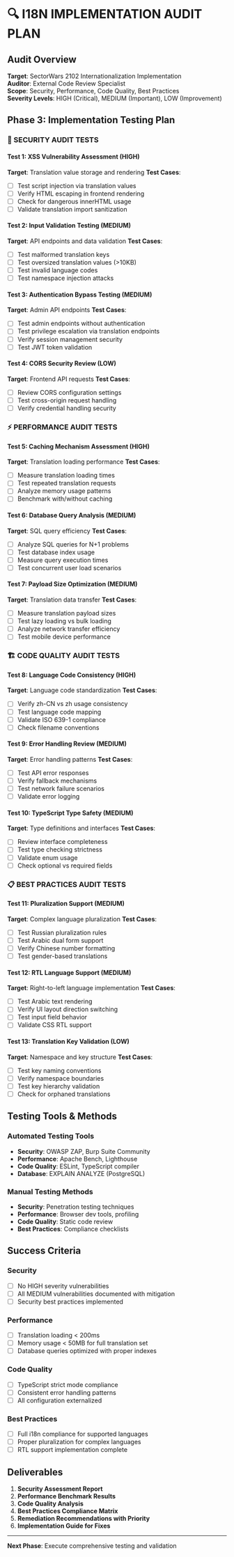 # 🔍 I18N IMPLEMENTATION AUDIT PLAN

## Audit Overview
**Target**: SectorWars 2102 Internationalization Implementation  
**Auditor**: External Code Review Specialist  
**Scope**: Security, Performance, Code Quality, Best Practices  
**Severity Levels**: HIGH (Critical), MEDIUM (Important), LOW (Improvement)

## Phase 3: Implementation Testing Plan

### 🔐 SECURITY AUDIT TESTS

#### Test 1: XSS Vulnerability Assessment (HIGH)
**Target**: Translation value storage and rendering
**Test Cases**:
- [ ] Test script injection via translation values
- [ ] Verify HTML escaping in frontend rendering
- [ ] Check for dangerous innerHTML usage
- [ ] Validate translation import sanitization

#### Test 2: Input Validation Testing (MEDIUM)
**Target**: API endpoints and data validation
**Test Cases**:
- [ ] Test malformed translation keys
- [ ] Test oversized translation values (>10KB)
- [ ] Test invalid language codes
- [ ] Test namespace injection attacks

#### Test 3: Authentication Bypass Testing (MEDIUM)
**Target**: Admin API endpoints
**Test Cases**:
- [ ] Test admin endpoints without authentication
- [ ] Test privilege escalation via translation endpoints
- [ ] Verify session management security
- [ ] Test JWT token validation

#### Test 4: CORS Security Review (LOW)
**Target**: Frontend API requests
**Test Cases**:
- [ ] Review CORS configuration settings
- [ ] Test cross-origin request handling
- [ ] Verify credential handling security

### ⚡ PERFORMANCE AUDIT TESTS

#### Test 5: Caching Mechanism Assessment (HIGH)
**Target**: Translation loading performance
**Test Cases**:
- [ ] Measure translation loading times
- [ ] Test repeated translation requests
- [ ] Analyze memory usage patterns
- [ ] Benchmark with/without caching

#### Test 6: Database Query Analysis (MEDIUM)
**Target**: SQL query efficiency
**Test Cases**:
- [ ] Analyze SQL queries for N+1 problems
- [ ] Test database index usage
- [ ] Measure query execution times
- [ ] Test concurrent user load scenarios

#### Test 7: Payload Size Optimization (MEDIUM)
**Target**: Translation data transfer
**Test Cases**:
- [ ] Measure translation payload sizes
- [ ] Test lazy loading vs bulk loading
- [ ] Analyze network transfer efficiency
- [ ] Test mobile device performance

### 🏗️ CODE QUALITY AUDIT TESTS

#### Test 8: Language Code Consistency (HIGH)
**Target**: Language code standardization
**Test Cases**:
- [ ] Verify zh-CN vs zh usage consistency
- [ ] Test language code mapping
- [ ] Validate ISO 639-1 compliance
- [ ] Check filename conventions

#### Test 9: Error Handling Review (MEDIUM)
**Target**: Error handling patterns
**Test Cases**:
- [ ] Test API error responses
- [ ] Verify fallback mechanisms
- [ ] Test network failure scenarios
- [ ] Validate error logging

#### Test 10: TypeScript Type Safety (MEDIUM)
**Target**: Type definitions and interfaces
**Test Cases**:
- [ ] Review interface completeness
- [ ] Test type checking strictness
- [ ] Validate enum usage
- [ ] Check optional vs required fields

### 📋 BEST PRACTICES AUDIT TESTS

#### Test 11: Pluralization Support (MEDIUM)
**Target**: Complex language pluralization
**Test Cases**:
- [ ] Test Russian pluralization rules
- [ ] Test Arabic dual form support
- [ ] Verify Chinese number formatting
- [ ] Test gender-based translations

#### Test 12: RTL Language Support (MEDIUM)
**Target**: Right-to-left language implementation
**Test Cases**:
- [ ] Test Arabic text rendering
- [ ] Verify UI layout direction switching
- [ ] Test input field behavior
- [ ] Validate CSS RTL support

#### Test 13: Translation Key Validation (LOW)
**Target**: Namespace and key structure
**Test Cases**:
- [ ] Test key naming conventions
- [ ] Verify namespace boundaries
- [ ] Test key hierarchy validation
- [ ] Check for orphaned translations

## Testing Tools & Methods

### Automated Testing Tools
- **Security**: OWASP ZAP, Burp Suite Community
- **Performance**: Apache Bench, Lighthouse
- **Code Quality**: ESLint, TypeScript compiler
- **Database**: EXPLAIN ANALYZE (PostgreSQL)

### Manual Testing Methods
- **Security**: Penetration testing techniques
- **Performance**: Browser dev tools, profiling
- **Code Quality**: Static code review
- **Best Practices**: Compliance checklists

## Success Criteria

### Security
- [ ] No HIGH severity vulnerabilities
- [ ] All MEDIUM vulnerabilities documented with mitigation
- [ ] Security best practices implemented

### Performance
- [ ] Translation loading < 200ms
- [ ] Memory usage < 50MB for full translation set
- [ ] Database queries optimized with proper indexes

### Code Quality
- [ ] TypeScript strict mode compliance
- [ ] Consistent error handling patterns
- [ ] All configuration externalized

### Best Practices
- [ ] Full i18n compliance for supported languages
- [ ] Proper pluralization for complex languages
- [ ] RTL support implementation complete

## Deliverables

1. **Security Assessment Report**
2. **Performance Benchmark Results**
3. **Code Quality Analysis**
4. **Best Practices Compliance Matrix**
5. **Remediation Recommendations with Priority**
6. **Implementation Guide for Fixes**

---

**Next Phase**: Execute comprehensive testing and validation